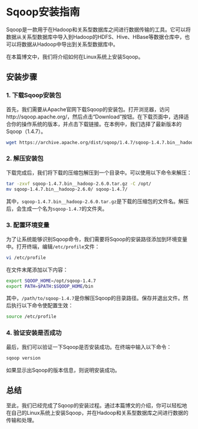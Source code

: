 # Sqoop安装指南

Sqoop是一款用于在Hadoop和关系型数据库之间进行数据传输的工具。它可以将数据从关系型数据库中导入到Hadoop的HDFS、Hive、HBase等数据仓库中，也可以将数据从Hadoop中导出到关系型数据库中。

在本篇博文中，我们将介绍如何在Linux系统上安装Sqoop。

## 安装步骤

### 1. 下载Sqoop安装包

首先，我们需要从Apache官网下载Sqoop的安装包。打开浏览器，访问http://sqoop.apache.org/，然后点击“Download”按钮。在下载页面中，选择适合你的操作系统的版本，并点击下载链接。在本例中，我们选择了最新版本的Sqoop（1.4.7）。

```bash
wget https://archive.apache.org/dist/sqoop/1.4.7/sqoop-1.4.7.bin__hadoop-2.6.0.tar.gz
```

### 2. 解压安装包

下载完成后，我们将下载的压缩包解压到一个目录中。可以使用以下命令来解压：

```bash
tar -zxvf sqoop-1.4.7.bin__hadoop-2.6.0.tar.gz -C /opt/
mv sqoop-1.4.7.bin__hadoop-2.6.0/ sqoop-1.4.7/
```

其中，`sqoop-1.4.7.bin__hadoop-2.6.0.tar.gz`是下载的压缩包的文件名。解压后，会生成一个名为`sqoop-1.4.7`的文件夹。

### 3. 配置环境变量

为了让系统能够识别Sqoop命令，我们需要将Sqoop的安装路径添加到环境变量中。打开终端，编辑`/etc/profile`文件：

```bash
vi /etc/profile
```

在文件末尾添加以下内容：

```bash
export SQOOP_HOME=/opt/sqoop-1.4.7
export PATH=$PATH:$SQOOP_HOME/bin
```

其中，`/path/to/sqoop-1.4.7`是你解压Sqoop的目录路径。保存并退出文件。然后执行以下命令使配置生效：

```bash
source /etc/profile
```

### 4. 验证安装是否成功

最后，我们可以验证一下Sqoop是否安装成功。在终端中输入以下命令：

```bash
sqoop version
```

如果显示出Sqoop的版本信息，则说明安装成功。

## 总结

至此，我们已经完成了Sqoop的安装过程。通过本篇博文的介绍，你可以轻松地在自己的Linux系统上安装Sqoop，并在Hadoop和关系型数据库之间进行数据的传输和处理。